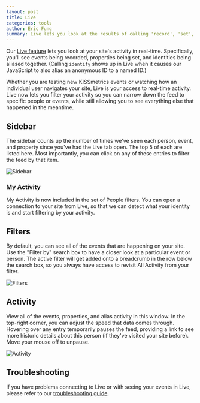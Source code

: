 ```yaml
---
layout: post
title: Live
categories: tools
author: Eric Fung
summary: Live lets you look at the results of calling 'record', 'set', and 'alias' in real-time.
---
```

Our [Live feature][live] lets you look at your site's activity in real-time. Specifically, you'll see events being recorded, properties being set, and identities being aliased together. (Calling `identify` shows up in Live when it causes our JavaScript to also alias an anonymous ID to a named ID.)

Whether you are testing new KISSmetrics events or watching how an individual user navigates your site, Live is your access to real-time activity. Live now lets you filter your activity so you can narrow down the feed to specific people or events, while still allowing you to see everything else that happened in the meantime.

## Sidebar

The sidebar counts up the number of times we've seen each person, event, and property since you've had the Live tab open. The top 5 of each are listed here. Most importantly, you can click on any of these entries to filter the feed by that item.

![Sidebar][sidebar]

### My Activity

My Activity is now included in the set of People filters. You can open a connection to your site from Live, so that we can detect what your identity is and start filtering by your activity.

## Filters

By default, you can see all of the events that are happening on your site. Use the "Filter by" search box to have a closer look at a particular event or person. The active filter will get added onto a breadcrumb in the row below the search box, so you always have access to revisit All Activity from your filter.

![Filters][filters]

## Activity

View all of the events, properties, and alias activity in this window. In the top-right corner, you can adjust the speed that data comes through. Hovering over any entry temporarily pauses the feed, providing a link to see more historic details about this person (if they've visited your site before). Move your mouse off to unpause.

![Activity][activity]

## Troubleshooting

If you have problems connecting to Live or with seeing your events in Live, please refer to our [troubleshooting guide][ts].


[live]: https://www.kissmetrics.com/live
[activity]: https://s3.amazonaws.com/kissmetrics-support-files/assets/tools/live/activity.png
[sidebar]: https://s3.amazonaws.com/kissmetrics-support-files/assets/tools/live/sidebar.png
[filters]: https://s3.amazonaws.com/kissmetrics-support-files/assets/tools/live/filters.png

[ts]: /troubleshooting/km-live
